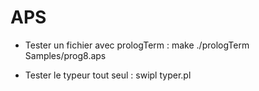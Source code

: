 # APS

- Tester un fichier avec prologTerm :
  make
  ./prologTerm Samples/prog8.aps

- Tester le typeur tout seul :
  swipl typer.pl
